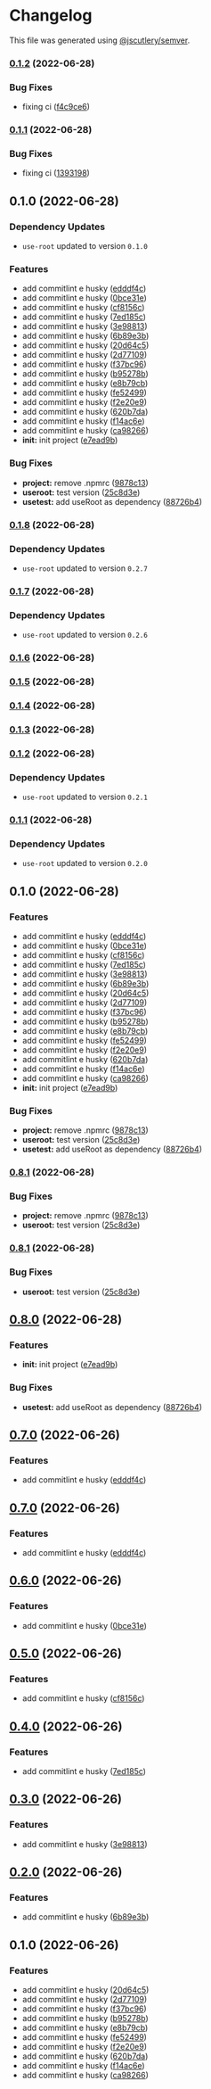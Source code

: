 # Changelog

This file was generated using [@jscutlery/semver](https://github.com/jscutlery/semver).

### [0.1.2](https://github.com/Jucian0/nx-monorepo/compare/use-test-0.1.1...use-test-0.1.2) (2022-06-28)


### Bug Fixes

* fixing ci ([f4c9ce6](https://github.com/Jucian0/nx-monorepo/commit/f4c9ce60adf053b925e3b402a204bf6dad0de76e))

### [0.1.1](https://github.com/Jucian0/nx-monorepo/compare/use-test-0.1.0...use-test-0.1.1) (2022-06-28)


### Bug Fixes

* fixing ci ([1393198](https://github.com/Jucian0/nx-monorepo/commit/1393198386038673b5bc6d260f53a98e0ac34c79))

## 0.1.0 (2022-06-28)

### Dependency Updates

* `use-root` updated to version `0.1.0`

### Features

* add commitlint e husky ([edddf4c](https://github.com/Jucian0/nx-monorepo/commit/edddf4c6146e49969d7809cb90425b8910234947))
* add commitlint e husky ([0bce31e](https://github.com/Jucian0/nx-monorepo/commit/0bce31e4daf9ff9f4c1473d8594698d44316df82))
* add commitlint e husky ([cf8156c](https://github.com/Jucian0/nx-monorepo/commit/cf8156c68bb8f7f681aa467f7cb2cea700f09c49))
* add commitlint e husky ([7ed185c](https://github.com/Jucian0/nx-monorepo/commit/7ed185ce9915a7bdbf2e9c7a7f76d3c88ffe3d90))
* add commitlint e husky ([3e98813](https://github.com/Jucian0/nx-monorepo/commit/3e9881319563aa4c8208488dfd9be87524b623b8))
* add commitlint e husky ([6b89e3b](https://github.com/Jucian0/nx-monorepo/commit/6b89e3b35093a8512f6342d1b40d175622c19645))
* add commitlint e husky ([20d64c5](https://github.com/Jucian0/nx-monorepo/commit/20d64c53853c8cc70ea366d19f7f7cca5bb1206d))
* add commitlint e husky ([2d77109](https://github.com/Jucian0/nx-monorepo/commit/2d7710966a1f6bb34f6eeae26ae88e7c1677d431))
* add commitlint e husky ([f37bc96](https://github.com/Jucian0/nx-monorepo/commit/f37bc9689b100421d0b55e553e9e57b2527df5db))
* add commitlint e husky ([b95278b](https://github.com/Jucian0/nx-monorepo/commit/b95278b3a2e00d98666e6e9aaab0a9c3f9644e20))
* add commitlint e husky ([e8b79cb](https://github.com/Jucian0/nx-monorepo/commit/e8b79cbc2bd358e018414153a44f0a2ef66f1f97))
* add commitlint e husky ([fe52499](https://github.com/Jucian0/nx-monorepo/commit/fe5249900375c9d4c8e00441b7ba57a2c61034d3))
* add commitlint e husky ([f2e20e9](https://github.com/Jucian0/nx-monorepo/commit/f2e20e91719fbca3241ce200d966567d834c813c))
* add commitlint e husky ([620b7da](https://github.com/Jucian0/nx-monorepo/commit/620b7da2f114f92f339fde1d40a684469973049b))
* add commitlint e husky ([f14ac6e](https://github.com/Jucian0/nx-monorepo/commit/f14ac6e9beb329f5778fb414e9865883bb7f7e24))
* add commitlint e husky ([ca98266](https://github.com/Jucian0/nx-monorepo/commit/ca9826658534ad8890142a9f5fb77a7d596ee952))
* **init:** init project ([e7ead9b](https://github.com/Jucian0/nx-monorepo/commit/e7ead9b4c12f53d8b975bfd45aad4f904d8bff63))


### Bug Fixes

* **project:** remove .npmrc ([9878c13](https://github.com/Jucian0/nx-monorepo/commit/9878c13f281706d4e5358d9ecfe7eebc529b3d7d))
* **useroot:** test version ([25c8d3e](https://github.com/Jucian0/nx-monorepo/commit/25c8d3ea4972c30b0d6e4ab7ab4bfcb6d42ed598))
* **usetest:** add useRoot as dependency ([88726b4](https://github.com/Jucian0/nx-monorepo/commit/88726b4706a582c6a902fe224b75783475599051))

### [0.1.8](https://github.com/Jucian0/nx-monorepo/compare/use-test-0.1.7...use-test-0.1.8) (2022-06-28)

### Dependency Updates

* `use-root` updated to version `0.2.7`
### [0.1.7](https://github.com/Jucian0/nx-monorepo/compare/use-test-0.1.6...use-test-0.1.7) (2022-06-28)

### Dependency Updates

* `use-root` updated to version `0.2.6`
### [0.1.6](https://github.com/Jucian0/nx-monorepo/compare/use-test-0.1.5...use-test-0.1.6) (2022-06-28)

### [0.1.5](https://github.com/Jucian0/nx-monorepo/compare/use-test-0.1.4...use-test-0.1.5) (2022-06-28)

### [0.1.4](https://github.com/Jucian0/nx-monorepo/compare/use-test-0.1.3...use-test-0.1.4) (2022-06-28)

### [0.1.3](https://github.com/Jucian0/nx-monorepo/compare/use-test-0.1.2...use-test-0.1.3) (2022-06-28)

### [0.1.2](https://github.com/Jucian0/nx-monorepo/compare/use-test-0.1.1...use-test-0.1.2) (2022-06-28)

### Dependency Updates

* `use-root` updated to version `0.2.1`
### [0.1.1](https://github.com/Jucian0/nx-monorepo/compare/use-test-0.1.0...use-test-0.1.1) (2022-06-28)

### Dependency Updates

* `use-root` updated to version `0.2.0`
## 0.1.0 (2022-06-28)


### Features

* add commitlint e husky ([edddf4c](https://github.com/Jucian0/nx-monorepo/commit/edddf4c6146e49969d7809cb90425b8910234947))
* add commitlint e husky ([0bce31e](https://github.com/Jucian0/nx-monorepo/commit/0bce31e4daf9ff9f4c1473d8594698d44316df82))
* add commitlint e husky ([cf8156c](https://github.com/Jucian0/nx-monorepo/commit/cf8156c68bb8f7f681aa467f7cb2cea700f09c49))
* add commitlint e husky ([7ed185c](https://github.com/Jucian0/nx-monorepo/commit/7ed185ce9915a7bdbf2e9c7a7f76d3c88ffe3d90))
* add commitlint e husky ([3e98813](https://github.com/Jucian0/nx-monorepo/commit/3e9881319563aa4c8208488dfd9be87524b623b8))
* add commitlint e husky ([6b89e3b](https://github.com/Jucian0/nx-monorepo/commit/6b89e3b35093a8512f6342d1b40d175622c19645))
* add commitlint e husky ([20d64c5](https://github.com/Jucian0/nx-monorepo/commit/20d64c53853c8cc70ea366d19f7f7cca5bb1206d))
* add commitlint e husky ([2d77109](https://github.com/Jucian0/nx-monorepo/commit/2d7710966a1f6bb34f6eeae26ae88e7c1677d431))
* add commitlint e husky ([f37bc96](https://github.com/Jucian0/nx-monorepo/commit/f37bc9689b100421d0b55e553e9e57b2527df5db))
* add commitlint e husky ([b95278b](https://github.com/Jucian0/nx-monorepo/commit/b95278b3a2e00d98666e6e9aaab0a9c3f9644e20))
* add commitlint e husky ([e8b79cb](https://github.com/Jucian0/nx-monorepo/commit/e8b79cbc2bd358e018414153a44f0a2ef66f1f97))
* add commitlint e husky ([fe52499](https://github.com/Jucian0/nx-monorepo/commit/fe5249900375c9d4c8e00441b7ba57a2c61034d3))
* add commitlint e husky ([f2e20e9](https://github.com/Jucian0/nx-monorepo/commit/f2e20e91719fbca3241ce200d966567d834c813c))
* add commitlint e husky ([620b7da](https://github.com/Jucian0/nx-monorepo/commit/620b7da2f114f92f339fde1d40a684469973049b))
* add commitlint e husky ([f14ac6e](https://github.com/Jucian0/nx-monorepo/commit/f14ac6e9beb329f5778fb414e9865883bb7f7e24))
* add commitlint e husky ([ca98266](https://github.com/Jucian0/nx-monorepo/commit/ca9826658534ad8890142a9f5fb77a7d596ee952))
* **init:** init project ([e7ead9b](https://github.com/Jucian0/nx-monorepo/commit/e7ead9b4c12f53d8b975bfd45aad4f904d8bff63))


### Bug Fixes

* **project:** remove .npmrc ([9878c13](https://github.com/Jucian0/nx-monorepo/commit/9878c13f281706d4e5358d9ecfe7eebc529b3d7d))
* **useroot:** test version ([25c8d3e](https://github.com/Jucian0/nx-monorepo/commit/25c8d3ea4972c30b0d6e4ab7ab4bfcb6d42ed598))
* **usetest:** add useRoot as dependency ([88726b4](https://github.com/Jucian0/nx-monorepo/commit/88726b4706a582c6a902fe224b75783475599051))

### [0.8.1](https://github.com/Jucian0/nx-monorepo/compare/use-test-0.8.0...use-test-0.8.1) (2022-06-28)


### Bug Fixes

* **project:** remove .npmrc ([9878c13](https://github.com/Jucian0/nx-monorepo/commit/9878c13f281706d4e5358d9ecfe7eebc529b3d7d))
* **useroot:** test version ([25c8d3e](https://github.com/Jucian0/nx-monorepo/commit/25c8d3ea4972c30b0d6e4ab7ab4bfcb6d42ed598))

### [0.8.1](https://github.com/Jucian0/nx-monorepo/compare/use-test-0.8.0...use-test-0.8.1) (2022-06-28)


### Bug Fixes

* **useroot:** test version ([25c8d3e](https://github.com/Jucian0/nx-monorepo/commit/25c8d3ea4972c30b0d6e4ab7ab4bfcb6d42ed598))

## [0.8.0](https://github.com/Jucian0/nx-monorepo/compare/use-test-0.7.0...use-test-0.8.0) (2022-06-28)


### Features

* **init:** init project ([e7ead9b](https://github.com/Jucian0/nx-monorepo/commit/e7ead9b4c12f53d8b975bfd45aad4f904d8bff63))


### Bug Fixes

* **usetest:** add useRoot as dependency ([88726b4](https://github.com/Jucian0/nx-monorepo/commit/88726b4706a582c6a902fe224b75783475599051))

## [0.7.0](https://github.com/Jucian0/nx-monorepo/compare/use-test-0.6.0...use-test-0.7.0) (2022-06-26)

### Features

- add commitlint e husky ([edddf4c](https://github.com/Jucian0/nx-monorepo/commit/edddf4c6146e49969d7809cb90425b8910234947))

## [0.7.0](https://github.com/Jucian0/nx-monorepo/compare/use-test-0.6.0...use-test-0.7.0) (2022-06-26)

### Features

- add commitlint e husky ([edddf4c](https://github.com/Jucian0/nx-monorepo/commit/edddf4c6146e49969d7809cb90425b8910234947))

## [0.6.0](https://github.com/Jucian0/nx-monorepo/compare/use-test-0.5.0...use-test-0.6.0) (2022-06-26)

### Features

- add commitlint e husky ([0bce31e](https://github.com/Jucian0/nx-monorepo/commit/0bce31e4daf9ff9f4c1473d8594698d44316df82))

## [0.5.0](https://github.com/Jucian0/nx-monorepo/compare/use-test-0.4.0...use-test-0.5.0) (2022-06-26)

### Features

- add commitlint e husky ([cf8156c](https://github.com/Jucian0/nx-monorepo/commit/cf8156c68bb8f7f681aa467f7cb2cea700f09c49))

## [0.4.0](https://github.com/Jucian0/nx-monorepo/compare/use-test-0.3.0...use-test-0.4.0) (2022-06-26)

### Features

- add commitlint e husky ([7ed185c](https://github.com/Jucian0/nx-monorepo/commit/7ed185ce9915a7bdbf2e9c7a7f76d3c88ffe3d90))

## [0.3.0](https://github.com/Jucian0/nx-monorepo/compare/use-test-0.2.0...use-test-0.3.0) (2022-06-26)

### Features

- add commitlint e husky ([3e98813](https://github.com/Jucian0/nx-monorepo/commit/3e9881319563aa4c8208488dfd9be87524b623b8))

## [0.2.0](https://github.com/Jucian0/nx-monorepo/compare/use-test-0.1.0...use-test-0.2.0) (2022-06-26)

### Features

- add commitlint e husky ([6b89e3b](https://github.com/Jucian0/nx-monorepo/commit/6b89e3b35093a8512f6342d1b40d175622c19645))

## 0.1.0 (2022-06-26)

### Features

- add commitlint e husky ([20d64c5](https://github.com/Jucian0/nx-monorepo/commit/20d64c53853c8cc70ea366d19f7f7cca5bb1206d))
- add commitlint e husky ([2d77109](https://github.com/Jucian0/nx-monorepo/commit/2d7710966a1f6bb34f6eeae26ae88e7c1677d431))
- add commitlint e husky ([f37bc96](https://github.com/Jucian0/nx-monorepo/commit/f37bc9689b100421d0b55e553e9e57b2527df5db))
- add commitlint e husky ([b95278b](https://github.com/Jucian0/nx-monorepo/commit/b95278b3a2e00d98666e6e9aaab0a9c3f9644e20))
- add commitlint e husky ([e8b79cb](https://github.com/Jucian0/nx-monorepo/commit/e8b79cbc2bd358e018414153a44f0a2ef66f1f97))
- add commitlint e husky ([fe52499](https://github.com/Jucian0/nx-monorepo/commit/fe5249900375c9d4c8e00441b7ba57a2c61034d3))
- add commitlint e husky ([f2e20e9](https://github.com/Jucian0/nx-monorepo/commit/f2e20e91719fbca3241ce200d966567d834c813c))
- add commitlint e husky ([620b7da](https://github.com/Jucian0/nx-monorepo/commit/620b7da2f114f92f339fde1d40a684469973049b))
- add commitlint e husky ([f14ac6e](https://github.com/Jucian0/nx-monorepo/commit/f14ac6e9beb329f5778fb414e9865883bb7f7e24))
- add commitlint e husky ([ca98266](https://github.com/Jucian0/nx-monorepo/commit/ca9826658534ad8890142a9f5fb77a7d596ee952))
